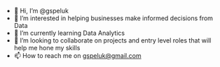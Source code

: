 - 👋 Hi, I’m @gspeluk
- 👀 I’m interested in helping businesses make informed decisions from Data
- 🌱 I’m currently learning Data Analytics 
- 💞️ I’m looking to collaborate on projects and entry level roles that will help me hone my skills
- 📫 How to reach me on gspeluk@gmail.com

<!---
gspeluk/gspeluk is a ✨ special ✨ repository because its `README.md` (this file) appears on your GitHub profile.
You can click the Preview link to take a look at your changes.
--->
